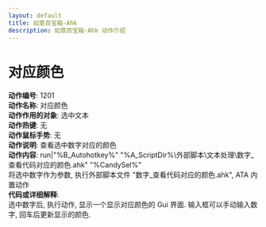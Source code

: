 ```yaml
---
layout: default
title: 如意百宝箱-Ahk
description: 如意百宝箱-Ahk 动作介绍
---
```

<link rel="stylesheet" href="../actions/css/atom-one-light.min.css">
<script src="../actions/js/highlight.min.js"></script>
<script>hljs.highlightAll();</script>

# [](#header-2) 对应颜色
**动作编号**: 1201  
**动作名称**: 对应颜色  
**动作作用的对象**: 选中文本  
**动作热键**: 无  
**动作鼠标手势**: 无  
**动作说明**: 查看选中数字对应的颜色  
**动作内容**: run|"%B_Autohotkey%" "%A_ScriptDir%\外部脚本\文本处理\数字_查看代码对应的颜色.ahk" "%CandySel%"  
将选中数字作为参数, 执行外部脚本文件 "数字_查看代码对应的颜色.ahk", ATA 内置动作  
**代码或详细解释**:  
选中数字后, 执行动作, 显示一个显示对应颜色的 Gui 界面.  输入框可以手动输入数字, 回车后更新显示的颜色.